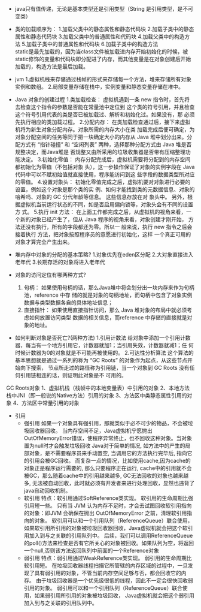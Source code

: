 - java只有值传递，无论是基本类型还是引用类型（String 是引用类型，是不可变类）
- 类的加载顺序为：
  1.加载父类中的静态属性和静态代码块
  2.加载子类中的静态属性和静态代码块
  3.加载父类中的普通属性和代码块
  4.加载父类中的构造方法
  5.加载子类中的普通属性和代码块
  6.加载子类中的构造方法<br>
static是最先加载的，因为当class文件被加载进内存开始初始化的时候，被static修饰的变量和代码块即分配进了内存，而其他变量是在对象创建后开始加载的，构造方法是最后加载。

- jvm
  1.虚拟机栈来存储通过栈帧的形式来存储每一个方法，堆来存储所有对象实例和数组。
  2.局部变量存储在栈中，实例变量和静态变量存储在堆中。

- Java 对象的创建过程
  1.类加载检查： 虚拟机遇到⼀条 new 指令时，⾸先将去检查这个指令的参数是否能在常量池中定位到
这个类的符号引⽤，并且检查这个符号引⽤代表的类是否已被加载过、解析和初始化过。如果没有，那
必须先执⾏相应的类加载过程。
  2.分配内存： 在类加载检查通过后，接下来虚拟机将为新⽣对象分配内存。对象所需的内存⼤⼩在类
加载完成后便可确定，为对象分配空间的任务等同于把⼀块确定⼤⼩的内存从 Java 堆中划分出来。分
配⽅式有 “指针碰撞” 和 “空闲列表” 两种，选择那种分配⽅式由 Java 堆是否规整决定，⽽Java堆是
否规整⼜由所采⽤的垃圾收集器是否带有压缩整理功能决定。
  3.初始化零值： 内存分配完成后，虚拟机需要将分配到的内存空间都初始化为零值（不包括对象
头），这⼀步操作保证了对象的实例字段在 Java 代码中可以不赋初始值就直接使⽤，程序能访问到这
些字段的数据类型所对应的零值。
  4.设置对象头： 初始化零值完成之后，虚拟机要对对象进⾏必要的设置，例如这个对象是那个类的实
例、如何才能找到类的元数据信息、对象的哈希吗、对象的 GC 分代年龄等信息。 这些信息存放在对
象头中。 另外，根据虚拟机当前运⾏状态的不同，如是否启⽤偏向锁等，对象头会有不同的设置⽅
式。
  5.执⾏ init ⽅法： 在上⾯⼯作都完成之后，从虚拟机的视⻆来看，⼀个新的对象已经产⽣了，但从
Java 程序的视⻆来看，对象创建才刚开始， <init> ⽅法还没有执⾏，所有的字段都还为零。所以⼀
般来说，执⾏ new 指令之后会接着执⾏ <init> ⽅法，把对象按照程序员的意愿进⾏初始化，这样
⼀个真正可⽤的对象才算完全产⽣出来。

- 堆内存中对象的分配的基本策略?
  1.对象优先在eden区分配
  2.大对象直接进入老年代
  3.长期存活的对象将进入老年代

- 对象的访问定位有哪两种⽅式?
  1. 句柄： 如果使⽤句柄的话，那么Java堆中将会划分出⼀块内存来作为句柄池，reference 中存
   储的就是对象的句柄地址，⽽句柄中包含了对象实例数据与类型数据各⾃的具体地址信息；
  2. 直接指针： 如果使⽤直接指针访问，那么 Java 堆对象的布局中就必须考虑如何放置访问类型
       数据的相关信息，⽽reference 中存储的直接就是对象的地址。
     
- 如何判断对象是否死亡?(两种⽅法)
  1.引⽤计数法
  给对象中添加⼀个引⽤计数器，每当有⼀个地⽅引⽤它，计数器就加1；当引⽤失效，计数器就减1；任
  何时候计数器为0的对象就是不可能再被使⽤的。
  2.可达性分析算法
  这个算法的基本思想就是通过⼀系列的称为 “GC Roots” 的对象作为起点，从这些节点开始向下搜索，
  节点所⾛过的路径称为引⽤链，当⼀个对象到 GC Roots 没有任何引⽤链相连的话，则证明此对象是不
  可⽤的。

GC Roots对象
1、虚拟机栈（栈帧中的本地变量表）中引用的对象
2、本地方法栈中JNI（即一般说的Native方法）引用的对象
3、方法区中类静态属性引用的对象
4、方法区中常量引用的对象
  
- 引用
  - 强引用 
    如果一个对象具有强引用，那就类似于必不可少的物品，不会被垃圾回收器回收。
    当内存空间不足，Java虚拟机宁愿抛出OutOfMemoryError错误，使程序异常终止，也不回收这种对象。当对象置为null时才会触发垃圾回收
    Java对于简单的情况, 如方法中的产生的局部对象，是不需要程序员来手动置空,  当调用它的方法执行完毕后, 指向它的引用会被GC回收。
    而复杂一点的情况，比如使用cache,因为cache的对象正是程序运行需要的, 那么只要程序正在运行, cache中的引用就不会被GC，那么随着cache中的引用越来越多, GC无法回收的对象也越来越多, 无法被自动回收，此时就必须有开发者来进行处理回收，显然也违背了java自动回收机制。
  - 软引用
    特点：软引用通过SoftReference类实现。 软引用的生命周期比强引用短一些。
    只有当 JVM 认为内存不足时，才会去试图回收软引用指向的对象：即JVM 会确保在抛出 OutOfMemoryError 之前，清理软引用指向的对象。
    软引用可以和一个引用队列（ReferenceQueue）联合使用，如果软引用所引用的对象被垃圾回收器回收，Java虚拟机就会把这个软引用加入到与之关联的引用队列中。
    后续，我们可以调用ReferenceQueue的poll()方法来检查是否有它所关心的对象被回收。如果队列为空，将返回一个null,否则该方法返回队列中前面的一个Reference对象
  - 弱引用
    特点：弱引用通过WeakReference类实现。 弱引用的生命周期比软引用短。
    在垃圾回收器线程扫描它所管辖的内存区域的过程中，一旦发现了具有弱引用的对象，不管当前内存空间足够与否，都会回收它的内存。
    由于垃圾回收器是一个优先级很低的线程，因此不一定会很快回收弱引用的对象。
    弱引用可以和一个引用队列（ReferenceQueue）联合使用，如果弱引用所引用的对象被垃圾回收，
    Java虚拟机就会把这个弱引用加入到与之关联的引用队列中。